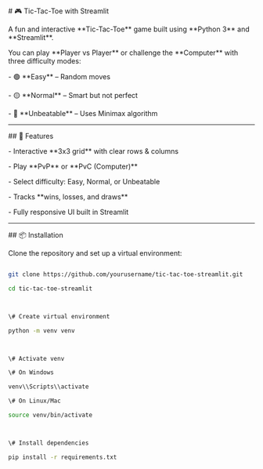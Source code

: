\# 🎮 Tic-Tac-Toe with Streamlit



A fun and interactive \*\*Tic-Tac-Toe\*\* game built using \*\*Python 3\*\* and \*\*Streamlit\*\*.  

You can play \*\*Player vs Player\*\* or challenge the \*\*Computer\*\* with three difficulty modes:  

\- 🟢 \*\*Easy\*\* – Random moves  

\- 🟡 \*\*Normal\*\* – Smart but not perfect  

\- 🔴 \*\*Unbeatable\*\* – Uses Minimax algorithm  



---



\## 🚀 Features

\- Interactive \*\*3x3 grid\*\* with clear rows \& columns  

\- Play \*\*PvP\*\* or \*\*PvC (Computer)\*\*  

\- Select difficulty: Easy, Normal, or Unbeatable  

\- Tracks \*\*wins, losses, and draws\*\*  

\- Fully responsive UI built in Streamlit  



---



\## 📦 Installation



Clone the repository and set up a virtual environment:



```bash

git clone https://github.com/yourusername/tic-tac-toe-streamlit.git

cd tic-tac-toe-streamlit



\# Create virtual environment

python -m venv venv



\# Activate venv

\# On Windows

venv\\Scripts\\activate

\# On Linux/Mac

source venv/bin/activate



\# Install dependencies

pip install -r requirements.txt




